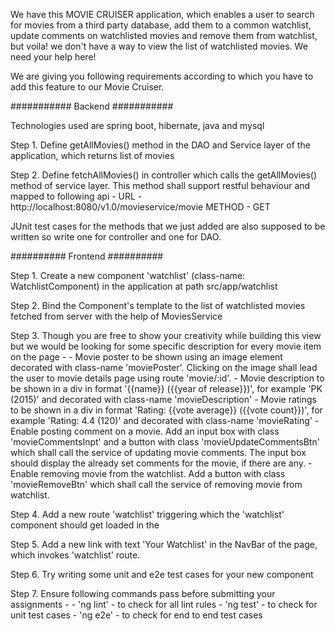 We have this MOVIE CRUISER application, which enables a user to search for movies from a third party database, add them to a common watchlist, update comments on watchlisted movies and remove them from watchlist, but voila! we don't have a way to view the list of watchlisted movies. We need your help here!

We are giving you following requirements according to which you have to add this feature to our Movie Cruiser.

###########
Backend
###########

Technologies used are spring boot, hibernate, java and mysql

Step 1. Define getAllMovies() method in the DAO and Service layer of the application,
which returns list of movies

Step 2. Define fetchAllMovies() in controller which calls the getAllMovies() method of service layer. This method shall support restful behaviour and mapped to following api -
URL - http://localhost:8080/v1.0/movieservice/movie
METHOD - GET

JUnit test cases for the methods that we just added are also supposed to be written 
so write one for controller and one for DAO.



##########
Frontend
##########

Step 1. Create a new component 'watchlist' (class-name: WatchlistComponent) in the application at path src/app/watchlist

Step 2. Bind the Component's template to the list of watchlisted movies fetched from server with the help of MoviesService

Step 3. Though you are free to show your creativity while building this view but we would be looking for some specific description for every movie item on the page -
	- Movie poster to be shown using an image element decorated with class-name 'moviePoster'. Clicking on the image shall lead the user to movie details page using route 'movie/:id'.
	- Movie description to be shown in a div in format '{{name}} ({{year of release}})', for example 'PK (2015)' and decorated with class-name 'movieDescription'
	- Movie ratings to be shown in a div in format 'Rating: {{vote average}} ({{vote count}})', for example 'Rating: 4.4 (120)' and decorated with class-name 'movieRating'
	- Enable posting comment on a movie. Add an input box with class 'movieCommentsInpt' and a button with class 'movieUpdateCommentsBtn' which shall call the service of updating movie comments. The input box should display the already set comments for the movie, if there are any. 
	- Enable removing movie from the watchlist. Add a button with class 'movieRemoveBtn' which shall call the service of removing movie from watchlist.

Step 4. Add a new route 'watchlist' triggering which the 'watchlist' component should get loaded in the <router-outlet>

Step 5. Add a new link with text 'Your Watchlist' in the NavBar of the page, which invokes 'watchlist' route.

Step 6. Try writing some unit and e2e test cases for your new component

Step 7. Ensure following commands pass before submitting your assignments -
	- 'ng lint' - to check for all lint rules
	- 'ng test' - to check for unit test cases
	- 'ng e2e' - to check for end to end test cases
